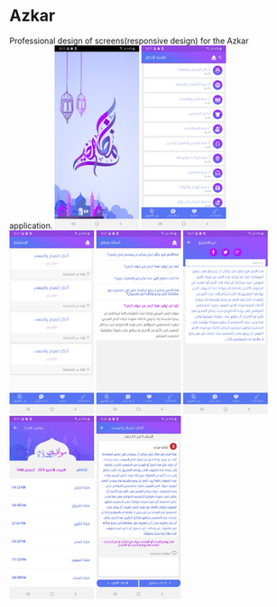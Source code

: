 # Azkar
Professional design of screens(responsive design) for the Azkar application.
<img src="Screenshots/img1.jpg" width=150>
<img src="Screenshots/img2.jpg" width=150>
<img src="Screenshots/img3.jpg" width=150>
<img src="Screenshots/img4.jpg" width=150>
<img src="Screenshots/img5.jpg" width=150>
<img src="Screenshots/img6.jpg" width=150>
<img src="Screenshots/img7.jpg" width=150>
 
